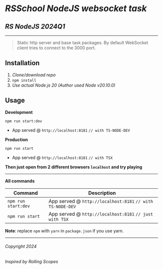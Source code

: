 # _RSSchool NodeJS websocket task_  
## _RS NodeJS 2024Q1_
___
> Static http server and base task packages. 
> By default WebSocket client tries to connect to the 3000 port.

## Installation
1. _Clone/download repo_
2. `npm install`
3. _Use actual Node.js 20 (Author used Node v20.10.0)_

## Usage
**Development**

`npm run start:dev`

* App served @ `http://localhost:8181` `// with TS-NODE-DEV`

**Production**

`npm run start`

* App served @ `http://localhost:8181` `// with TSX`  


**Then just open from 2 different browsers `localhost` and try playing**  

---

**All commands**

| Command             | Description                                                |
|---------------------|------------------------------------------------------------|
| `npm run start:dev` | App served @ `http://localhost:8181` `// with TS-NODE-DEV` |
| `npm run start`     | App served @ `http://localhost:8181` `// just with TSX`    |

**Note**: replace `npm` with `yarn` in `package.json` if you use yarn.

___  
###### Copyright 2024  
###### Inspired by Rolling Scopes 